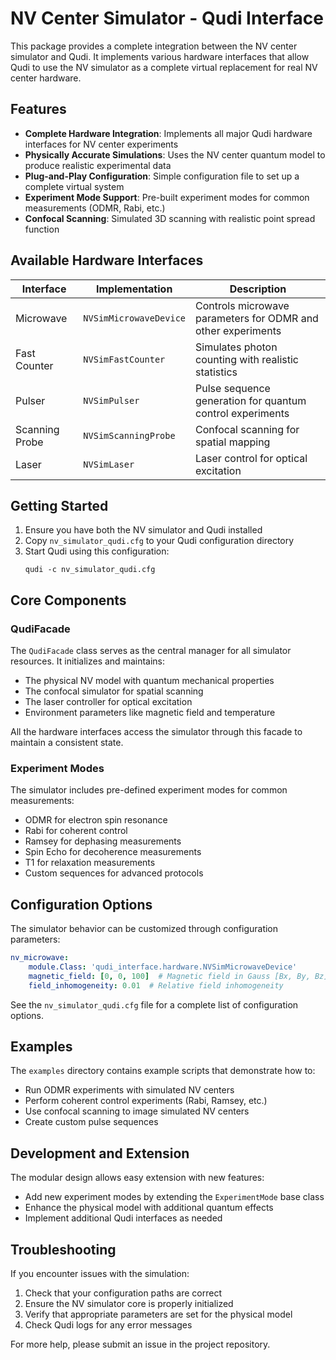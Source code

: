 # NV Center Simulator - Qudi Interface

This package provides a complete integration between the NV center simulator and Qudi.
It implements various hardware interfaces that allow Qudi to use the NV simulator
as a complete virtual replacement for real NV center hardware.

## Features

- **Complete Hardware Integration**: Implements all major Qudi hardware interfaces for NV center experiments
- **Physically Accurate Simulations**: Uses the NV center quantum model to produce realistic experimental data
- **Plug-and-Play Configuration**: Simple configuration file to set up a complete virtual system
- **Experiment Mode Support**: Pre-built experiment modes for common measurements (ODMR, Rabi, etc.)
- **Confocal Scanning**: Simulated 3D scanning with realistic point spread function

## Available Hardware Interfaces

| Interface | Implementation | Description |
|-----------|---------------|-------------|
| Microwave | `NVSimMicrowaveDevice` | Controls microwave parameters for ODMR and other experiments |
| Fast Counter | `NVSimFastCounter` | Simulates photon counting with realistic statistics |
| Pulser | `NVSimPulser` | Pulse sequence generation for quantum control experiments |
| Scanning Probe | `NVSimScanningProbe` | Confocal scanning for spatial mapping |
| Laser | `NVSimLaser` | Laser control for optical excitation |

## Getting Started

1. Ensure you have both the NV simulator and Qudi installed
2. Copy `nv_simulator_qudi.cfg` to your Qudi configuration directory
3. Start Qudi using this configuration:
   ```
   qudi -c nv_simulator_qudi.cfg
   ```

## Core Components

### QudiFacade

The `QudiFacade` class serves as the central manager for all simulator resources. It initializes and maintains:

- The physical NV model with quantum mechanical properties
- The confocal simulator for spatial scanning
- The laser controller for optical excitation
- Environment parameters like magnetic field and temperature

All the hardware interfaces access the simulator through this facade to maintain a consistent state.

### Experiment Modes

The simulator includes pre-defined experiment modes for common measurements:

- ODMR for electron spin resonance
- Rabi for coherent control
- Ramsey for dephasing measurements
- Spin Echo for decoherence measurements
- T1 for relaxation measurements
- Custom sequences for advanced protocols

## Configuration Options

The simulator behavior can be customized through configuration parameters:

```yaml
nv_microwave:
    module.Class: 'qudi_interface.hardware.NVSimMicrowaveDevice'
    magnetic_field: [0, 0, 100]  # Magnetic field in Gauss [Bx, By, Bz]
    field_inhomogeneity: 0.01  # Relative field inhomogeneity
```

See the `nv_simulator_qudi.cfg` file for a complete list of configuration options.

## Examples

The `examples` directory contains example scripts that demonstrate how to:

- Run ODMR experiments with simulated NV centers
- Perform coherent control experiments (Rabi, Ramsey, etc.)
- Use confocal scanning to image simulated NV centers
- Create custom pulse sequences

## Development and Extension

The modular design allows easy extension with new features:

- Add new experiment modes by extending the `ExperimentMode` base class
- Enhance the physical model with additional quantum effects
- Implement additional Qudi interfaces as needed

## Troubleshooting

If you encounter issues with the simulation:

1. Check that your configuration paths are correct
2. Ensure the NV simulator core is properly initialized
3. Verify that appropriate parameters are set for the physical model
4. Check Qudi logs for any error messages

For more help, please submit an issue in the project repository.